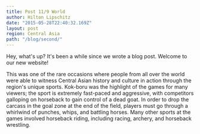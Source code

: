 ```yaml
---
title: Post 11/9 World
author: Hilton Lipschitz  
date: "2015-05-28T22:40:32.169Z"
layout: post
region: Central Asia
path: "/blog/second/"
---
```


Hey, what's up? It's been a while since we wrote a blog post. Welcome to our new website!

This was one of the rare occasions where people from all over the world were able to witness Central Asian history and culture in action through the region's unique sports. Kok-boru was the highlight of the games for many viewers; the sport is extremely fast-paced and aggressive, with competitors galloping on horseback to gain control of a dead goat. In order to drop the carcass in the goal zone at the end of the field, players must go through a whirlwind of punches, whips, and battling horses. Many other sports at the games involved horseback riding, including racing, archery, and horseback wrestling.
